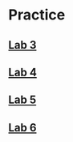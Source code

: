 # Practice

## [Lab 3](https://github.com/dungureanu-endava/pao/blob/main/Practice/Lab%2003.md)

## [Lab 4](https://github.com/dungureanu-endava/pao/blob/main/Practice/Lab%2004.md)

## [Lab 5](https://github.com/dungureanu-endava/pao/blob/main/Practice/Lab%2005.md)

## [Lab 6](https://github.com/dungureanu-endava/pao/blob/main/Practice/Lab%2006.md)
